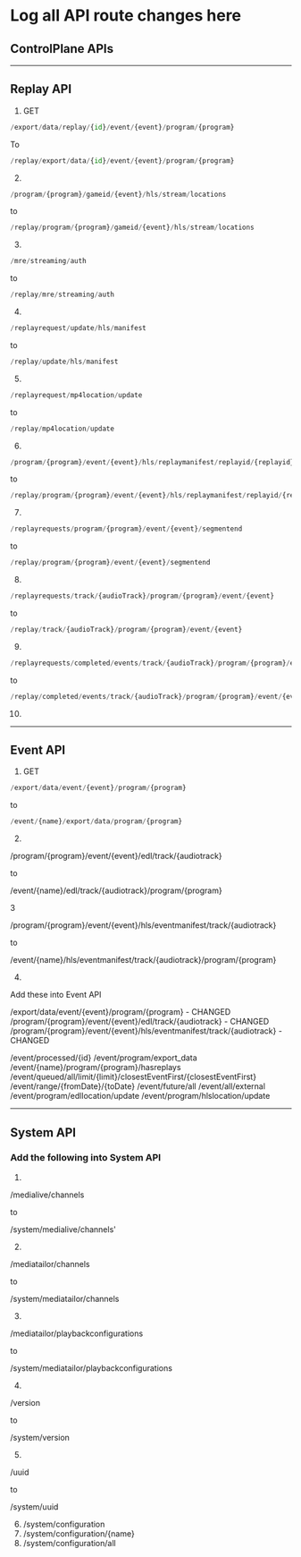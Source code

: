 # Log all API route changes here

## ControlPlane APIs
-----------------------------
## Replay API


1. GET

```python
/export/data/replay/{id}/event/{event}/program/{program}
```
To
```python
/replay/export/data/{id}/event/{event}/program/{program}
```


2. 

```python
/program/{program}/gameid/{event}/hls/stream/locations
```

to
```python
/replay/program/{program}/gameid/{event}/hls/stream/locations
```

3. 

```python
/mre/streaming/auth
```

to
```python
/replay/mre/streaming/auth
```

4.
```python
/replayrequest/update/hls/manifest
```
to
```python
/replay/update/hls/manifest
```
5.
```python
/replayrequest/mp4location/update
```
to

```python
/replay/mp4location/update
```

6. 
```python
/program/{program}/event/{event}/hls/replaymanifest/replayid/{replayid}
```
to 
```python
/replay/program/{program}/event/{event}/hls/replaymanifest/replayid/{replayid}
```
7. 
```python
/replayrequests/program/{program}/event/{event}/segmentend
```
to 
```python
/replay/program/{program}/event/{event}/segmentend
```
8.
```python
/replayrequests/track/{audioTrack}/program/{program}/event/{event}
```
to 
```python
/replay/track/{audioTrack}/program/{program}/event/{event}
```
9. 
```python
/replayrequests/completed/events/track/{audioTrack}/program/{program}/event/{event}
```
to
```python
/replay/completed/events/track/{audioTrack}/program/{program}/event/{event}
```
10. 










---------------------------------------------------------------------------------------------------

## Event API

1. GET

```python
/export/data/event/{event}/program/{program}
```

to

```python
/event/{name}/export/data/program/{program}
```
2.

/program/{program}/event/{event}/edl/track/{audiotrack}

to


/event/{name}/edl/track/{audiotrack}/program/{program}

3


/program/{program}/event/{event}/hls/eventmanifest/track/{audiotrack}


to 

/event/{name}/hls/eventmanifest/track/{audiotrack}/program/{program}

4. 
Add these into Event API

/export/data/event/{event}/program/{program} - CHANGED
/program/{program}/event/{event}/edl/track/{audiotrack} - CHANGED
/program/{program}/event/{event}/hls/eventmanifest/track/{audiotrack} - CHANGED

/event/processed/{id}
/event/program/export_data
/event/{name}/program/{program}/hasreplays
/event/queued/all/limit/{limit}/closestEventFirst/{closestEventFirst}
/event/range/{fromDate}/{toDate}
/event/future/all
/event/all/external
/event/program/edllocation/update
/event/program/hlslocation/update

---------------------------------------------------------------------------------------------------------

## System API

### Add the following into System API

1. 

/medialive/channels

to 

/system/medialive/channels'

2.

/mediatailor/channels

to

/system/mediatailor/channels

3.

/mediatailor/playbackconfigurations

to

/system/mediatailor/playbackconfigurations

4.

/version

to 

/system/version

5.

/uuid

to 

/system/uuid

6. /system/configuration
7. /system/configuration/{name}
8. /system/configuration/all
